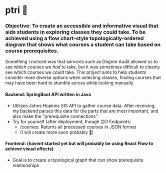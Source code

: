 # ptri 🌱

### Objective: To create an accessible and informative visual that aids students in exploring classes they could take. To be achieved using a flow chart-style topologically-ordered diagram that shows what courses a student can take based on course prerequisites.
Something I noticed was that services such as Degree Audit allowed us to see which courses we *had* to take, but it was sometimes difficult to cleanly see which courses we *could* take. This project aims to help students consider more diverse options when selecting classes, finding courses that may have been hard to stumble across while looking manually.

#### Backend: SpringBoot API written in Java
- Utilizes Johns Hopkins SIS API to gather course data. After receiving, my backend parses this data for the parts that are most important, and also make the "prerequisite connections".
- Try for yourself (after deployment, though 😊)! Endpoints:
    - /courses: Returns all processed courses in JSON format
    - (I will create more soon probably 🙂)

#### Frontend: (havent started yet but will probably be using React Flow to achieve visual effects)
- Goal is to create a topological graph that can show prerequisite relationships
  
